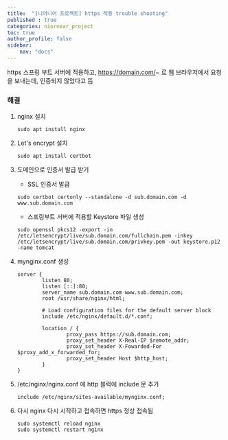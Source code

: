 ```yaml
---
title:  "[니어니어 프로젝트] https 적용 trouble shooting"
published : true
categories: niornear_project
toc: true
author_profile: false
sidebar:
    nav: "docs"
---
```


https 스프링 부트 서버에 적용하고, https://domain.com/~ 로 웹 브라우저에서 요청을 보내는데, 인증되지 않았다고 뜸

### 해결

1. nginx 설치

   ```
   sudo apt install nginx
   ```

   

2. Let's encrypt 설치

   ```
   sudo apt install certbot
   ```

   

3. 도메인으로 인증서 발급 받기

   - SSL 인증서 발급

   ```shell
   sudo certbot certonly --standalone -d sub.domain.com -d www.sub.domain.com
   ```

   - 스프링부트 서버에 적용할 Keystore 파일 생성

   ```shell
   sudo openssl pkcs12 -export -in /etc/letsencrypt/live/sub.domain.com/fullchain.pem -inkey /etc/letsencrypt/live/sub.domain.com/privkey.pem -out keystore.p12 -name tomcat
   ```

4. mynginx.conf 생성

   ```nginx
   server {
           listen 80;
           listen [::]:80;
           server_name sub.domain.com www.sub.domain.com;
           root /usr/share/nginx/html;
   
           # Load configuration files for the default server block
           include /etc/nginx/default.d/*.conf;
   
           location / {
                   proxy_pass https://sub.domain.com;
                   proxy_set_header X-Real-IP $remote_addr;
                   proxy_set_header X-Fowarded-For $proxy_add_x_forwarded_for;
                   proxy_set_header Host $http_host;
           }
   }
   ```

   

5. /etc/nginx/nginx.conf 에 http 블럭에 include 문 추가

   ```nginx
   include /etc/nginx/sites-available/mynginx.conf;
   ```

   

6. 다시 nginx 다시 시작하고 접속하면 https 정상 접속됨

   ```shell
   sudo systemctl reload nginx
   sudo systemctl restart nginx
   ```

   